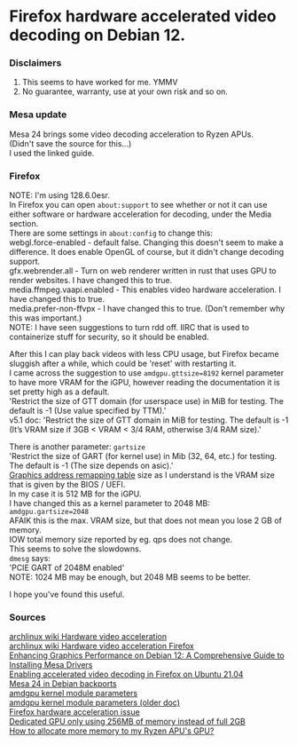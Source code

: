 # Firefox hardware accelerated video decoding on Debian 12.

### Disclaimers
1. This seems to have worked for me. YMMV
2. No guarantee, warranty, use at your own risk and so on.

### Mesa update
Mesa 24 brings some video decoding acceleration to Ryzen APUs.  
(Didn't save the source for this...)  
I used the linked guide.  

### Firefox
NOTE: I'm using 128.6.0esr.  
In Firefox you can open `about:support` to see whether or not it can use either software or hardware acceleration for decoding, under the Media section.  
There are some settings in `about:config` to change this:  
webgl.force-enabled - default false. Changing this doesn't seem to make a difference. It does enable OpenGL of course, but it didn't change decoding support.  
gfx.webrender.all - Turn on web renderer written in rust that uses GPU to render websites. I have changed this to true.  
media.ffmpeg.vaapi.enabled - This enables video hardware acceleration. I have changed this to true.  
media.prefer-non-ffvpx - I have changed this to true. (Don't remember why this was important.)  
NOTE: I have seen suggestions to turn rdd off. IIRC that is used to containerize stuff for security, so it should be enabled.  

After this I can play back videos with less CPU usage, but Firefox became sluggish after a while, which could be 'reset' with restarting it.  
I came across the suggestion to use `amdgpu.gttsize=8192` kernel parameter to have more VRAM for the iGPU, however reading the documentation it is set pretty high as a default.  
'Restrict the size of GTT domain (for userspace use) in MiB for testing. The default is -1 (Use value specified by TTM).'  
v5.1 doc: 'Restrict the size of GTT domain in MiB for testing. The default is -1 (It’s VRAM size if 3GB < VRAM < 3/4 RAM, otherwise 3/4 RAM size).'

There is another parameter: `gartsize`  
'Restrict the size of GART (for kernel use) in Mib (32, 64, etc.) for testing. The default is -1 (The size depends on asic).'  
[Graphics address remapping table](https://en.wikipedia.org/wiki/Graphics_address_remapping_table) size as I understand is the VRAM size that is given by the BIOS / UEFI.  
In my case it is 512 MB for the iGPU.  
I have changed this as a kernel parameter to 2048 MB:  
`amdgpu.gartsize=2048`  
AFAIK this is the max. VRAM size, but that does not mean you lose 2 GB of memory.  
IOW total memory size reported by eg. qps does not change.  
This seems to solve the slowdowns.  
`dmesg` says:  
'PCIE GART of 2048M enabled'  
NOTE: 1024 MB may be enough, but 2048 MB seems to be better.  

I hope you've found this useful.  


### Sources
[archlinux wiki Hardware video acceleration](https://wiki.archlinux.org/title/Hardware_video_acceleration)  
[archlinux wiki Hardware video acceleration Firefox](https://wiki.archlinux.org/title/Firefox#Hardware_video_acceleration)  
[Enhancing Graphics Performance on Debian 12: A Comprehensive Guide to Installing Mesa Drivers](https://shape.host/resources/enhancing-graphics-performance-on-debian-12-a-comprehensive-guide-to-installing-mesa-drivers)  
[Enabling accelerated video decoding in Firefox on Ubuntu 21.04](https://discourse.ubuntu.com/t/enabling-accelerated-video-decoding-in-firefox-on-ubuntu-21-04/22081)  
[Mesa 24 in Debian backports](https://www.reddit.com/r/linux_gaming/comments/1fqh7s5/debian_has_mesa_24_now/)  
[amdgpu kernel module parameters](https://docs.kernel.org/gpu/amdgpu/module-parameters.html)  
[amdgpu kernel module parameters (older doc)](https://www.kernel.org/doc/html/v5.1/gpu/amdgpu.html)  
[Firefox hardware acceleration issue](https://bbs.archlinux.org/viewtopic.php?id=300639)  
[Dedicated GPU only using 256MB of memory instead of full 2GB](https://bbs.archlinux.org/viewtopic.php?id=252954)  
[How to allocate more memory to my Ryzen APU's GPU?](https://github.com/ROCm/ROCm/issues/2014)  
